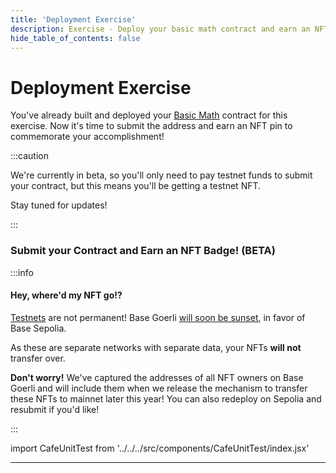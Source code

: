 ```yaml
---
title: 'Deployment Exercise'
description: Exercise - Deploy your basic math contract and earn an NFT.
hide_table_of_contents: false
---
```


# Deployment Exercise
You've already built and deployed your [Basic Math] contract for this exercise. Now it's time to submit the address and earn an NFT pin to commemorate your accomplishment!

:::caution

We're currently in beta, so you'll only need to pay testnet funds to submit your contract, but this means you'll be getting a testnet NFT.

Stay tuned for updates!

:::

### Submit your Contract and Earn an NFT Badge! (BETA)

:::info

#### Hey, where'd my NFT go!?

[Testnets](https://docs.base.org/learn/deployment-to-testnet/test-networks) are not permanent! Base Goerli [will soon be sunset](https://base.mirror.xyz/kkz1-KFdUwl0n23PdyBRtnFewvO48_m-fZNzPMJehM4), in favor of Base Sepolia.

As these are separate networks with separate data, your NFTs **will not** transfer over.

**Don't worry!** We've captured the addresses of all NFT owners on Base Goerli and will include them when we release the mechanism to transfer these NFTs to mainnet later this year! You can also redeploy on Sepolia and resubmit if you'd like!

:::

import CafeUnitTest from '../../../src/components/CafeUnitTest/index.jsx'

<CafeUnitTest nftNum={1}/>

---

[basic math]: https://docs.base.org/learn/contracts-and-basic-functions/basic-functions-exercise

